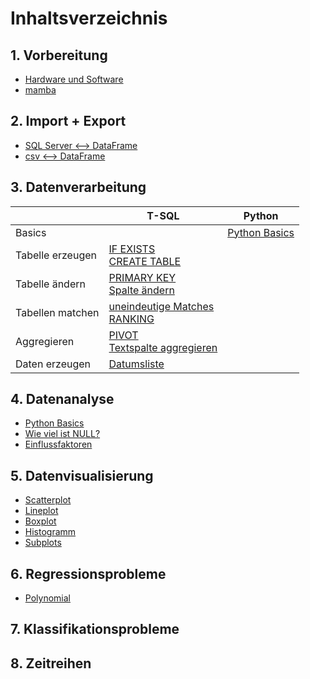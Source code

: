 # Inhaltsverzeichnis
## 1. Vorbereitung
- [Hardware und Software](Inhalt/Hardware%20und%20Software.md)
- [mamba](https://github.com/JaredBeluzi/IT/blob/main/Inhalt/mamba.md)
## 2. Import + Export
- [SQL Server <--> DataFrame](Code/SQL%20Server%20%3C--%3E%20Python%20DataFrame.py)
- [csv <--> DataFrame](Code/csv%20%3C--%3E%20Python%20DataFrame.py)
## 3. Datenverarbeitung
|   |T-SQL|Python|
|---|---|---|
|Basics                    |                                                                                                          |[Python Basics](Code/Python%20Basics%20Datenverarbeitung.py)           |
|Tabelle erzeugen          |[IF EXISTS](Code/IF%20EXISTS.sql)<br/>[CREATE TABLE](Code/CREATE%20TABLE.sql)                             |                                                                       |
|Tabelle ändern            |[PRIMARY KEY](Code/PRIMARY%20KEY.sql)<br/>[Spalte ändern](Code/Spalte%20%C3%A4ndern.sql)                  |                                                                       |
|Tabellen matchen          |[uneindeutige Matches](Code/uneindeutige%20Matches.sql)<br/>[RANKING](Code/RANKING.sql)                   |                                                                       |
|Aggregieren               |[PIVOT](Code/Pivot.sql)<br/>[Textspalte aggregieren](Code/Textspalte%20aggregieren.sql)                   |                                                                       |
|Daten erzeugen            |[Datumsliste](Code/Datumsliste%20erzeugen.sql)                                                            |                                                                       |
## 4. Datenanalyse
- [Python Basics](Code/Python%20Basics%20Datenanalyse.py)
- [Wie viel ist NULL?](Code/Wie%20viel%20ist%20NULL.py)
- [Einflussfaktoren](Inhalt/Einflussfaktoren.md)
## 5. Datenvisualisierung
- [Scatterplot](Code/Scatterplot.md)
- [Lineplot](Code/Lineplot.md)
- [Boxplot](Code/Boxplot.md)
- [Histogramm](Code/Histogramm.md)
- [Subplots](Code/Subplots.md)
## 6. Regressionsprobleme
- [Polynomial](Code/Polynomregression.md)
## 7. Klassifikationsprobleme
## 8. Zeitreihen

